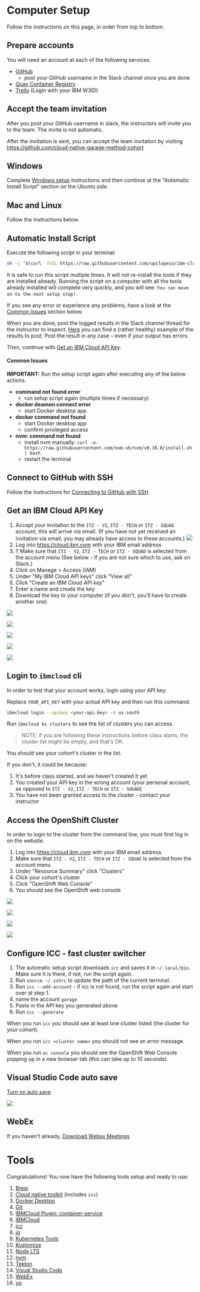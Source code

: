 # Computer Setup

Follow the instructions on this page, in order from top to bottom.

## Prepare accounts

You will need an account at each of the following services.

- [GitHub](https://www.github.com)
  - post your GitHub username in the Slack channel once you are done
- [Quay Container Registry](https://www.quay.io)
- [Trello](https://www.trello.com) (Login with your IBM W3ID)

## Accept the team invitation

After you post your GitHub username in slack, the instructors will invite you to the team. The invite is not automatic.

After the invitation is sent, you can accept the team invitation by visiting <https://github.com/cloud-native-garage-method-cohort>

## Windows

Complete [Windows setup](./windows.md) instructions and then continue at the "Automatic Install Script" section on the Ubuntu side.

## Mac and Linux

Follow the instructions below.

## Automatic Install Script

Execute the following script in your terminal:

```bash
sh -c "$(curl -fsSL https://raw.githubusercontent.com/upslopeio/ibm-cloud-garage-training/main/computer-setup/apac-emea/setup-mac-linux.sh)"
```

It is safe to run this script multiple times. It will not re-install the tools if they are installed already. Running the script on a computer with all the tools already installed will complete very quickly, and you will see: `You can move on to the next setup step!`.

If you see any error or experience any problems, have a look at the [Common Issues](#common-issues) section below.

When you are done, post the logged results in the Slack channel thread for the instructor to inspect. [Here](results-example.log) you can find a (rather healthy) example of the results to post. Post the result in any case – even if your output has errors.

Then, continue with [Get an IBM Cloud API Key](#get-an-ibm-cloud-api-key).

#### Common Issues

**IMPORTANT:** Run the setup script again after executing any of the below actions.

- **command not found error**
  - run setup script again (multiple times if necessary)
- **docker deamon connect error**
  - start Docker desktop app
- **docker command not found**
  - start Docker desktop app
  - confirm privileged access
- **nvm: command not found**
  - install nvm manually: `curl -o- https://raw.githubusercontent.com/nvm-sh/nvm/v0.38.0/install.sh | bash`
  - restart the terminal

## Connect to GitHub with SSH

Follow the instructions for [Connecting to GitHub with SSH](https://docs.github.com/en/github/authenticating-to-github/connecting-to-github-with-ssh)

## Get an IBM Cloud API Key

1. Accept your invitation to the `ITZ - V2`, `ITZ - TECH` or `ITZ - SQUAD` account, this will arrive via email. (If you have not yet received an invitation via email, you may already have access to these accounts.)
   ![](../img/invitation.png)
1. Log into https://cloud.ibm.com with your IBM email address
1. ‼️ Make sure that `ITZ - V2`, `ITZ - TECH` or `ITZ - SQUAD` is selected from the account menu (See below - if you are not sure which to use, ask on Slack.)
1. Click on Manage > Access (IAM)
1. Under "My IBM Cloud API keys" click "View all"
1. Click "Create an IBM Cloud API key"
1. Enter a name and create the key
1. Download the key to your computer (if you don't, you'll have to create another one)

![](../img/apikey-menu.png)

![](../img/apikey-iam.png)

![](../img/apikey-list.png)

![](../img/apikey-name.png)

![](../img/apikey-copy.png)

## Login to `ibmcloud` cli

In order to test that your account works, login using your API key.

Replace `YOUR_API_KEY` with your actual API key and then run this command:

```bash
ibmcloud login --apikey <your-api-key> -r us-south
```

Run `ibmcloud ks clusters` to see the list of clusters you can access.

> NOTE: if you are following these instructions before class starts, the cluster list might be empty, and that's OK.

You should see your cohort's cluster in the list.

If you don't, it could be because:

1. It's before class started, and we haven't created it yet
1. You created your API key in the wrong account (your personal account, as opposed to `ITZ - V2`, `ITZ - TECH` or `ITZ - SQUAD`)
1. You have not been granted access to the cluster - contact your instructor

## Access the OpenShift Cluster

In order to login to the cluster from the command line, you must first log in on the website.

1. Log into https://cloud.ibm.com with your IBM email address
1. Make sure that `ITZ - V2`, `ITZ - TECH` or `ITZ - SQUAD` is selected from the account menu
1. Under "Resource Summary" click "Clusters"
1. Click your cohort's cluster
1. Click "OpenShift Web Console"
1. You should see the OpenShift web console

![](../img/ibmcloud-account.png)

![](../img/ibmcloud-clusters.png)

![](../img/ibmcloud-openshift-console.png)

![](../img/openshift-web-console.png)

## Configure ICC - fast cluster switcher

1. The automatic setup script downloads `icc` and saves it in `~/.local/bin`. Make sure it is there, if not, run the script again.
1. Run `source ~/.zshrc` to update the path of the current terminal.
1. Run `icc --add-account` - if icc is not found, run the script again and start over at step 1.
1. name the account `garage`
1. Paste in the API key you generated above
1. Run `icc --generate`

When you run `icc` you should see at least one cluster listed (the cluster for your cohort).

When you run `icc <cluster name>` you should not see an error message.

When you run `oc console` you should see the OpenShift Web Console popping up in a new browser tab (this can take up to 10 seconds).

## Visual Studio Code auto save

[Turn on auto save](https://code.visualstudio.com/docs/editor/codebasics#_save-auto-save)

![](../img/vscode-autosave.png)

## WebEx

If you haven't already, [Download Webex Meetings](https://www.webex.com/downloads.html)

# Tools

Congratulations! You now have the following tools setup and ready to use:

1. [Brew](https://brew.sh/)
1. [Cloud native toolkit](https://cloudnativetoolkit.dev/setup/fast-start/) (includes `icc`)
1. [Docker Desktop](https://docs.docker.com/get-docker/)
1. [Git](https://git-scm.com/book/en/v2/Getting-Started-Installing-Git)
1. [IBMCloud Plugin: container-service](https://cloud.ibm.com/docs/containers?topic=containers-cs_cli_install)
1. [IBMCloud](https://github.com/IBM-Cloud/ibm-cloud-cli-release/releases/)
1. [icc](../icc)
1. [jq](https://stedolan.github.io/jq/download/)
1. [Kubernetes Tools](https://kubernetes.io/docs/tasks/tools/)
1. [Kustomize](https://kubectl.docs.kubernetes.io/installation/kustomize/)
1. [Node LTS](https://nodejs.org/en/download/)
1. [nvm](https://github.com/nvm-sh/nvm#installing-and-updating)
1. [Tekton](https://github.com/tektoncd/cli)
1. [Visual Studio Code](https://code.visualstudio.com/download)
1. [WebEx](https://www.webex.com/downloads.html)
1. [yq](https://github.com/mikefarah/yq)
